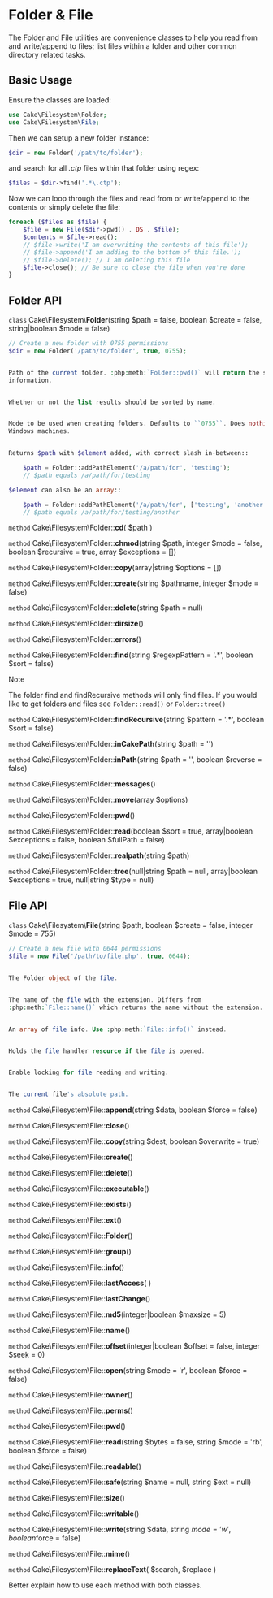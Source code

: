 # Folder & File

The Folder and File utilities are convenience classes to help you read from and
write/append to files; list files within a folder and other common directory
related tasks.

## Basic Usage

Ensure the classes are loaded:

``` php
use Cake\Filesystem\Folder;
use Cake\Filesystem\File;
```

Then we can setup a new folder instance:

``` php
$dir = new Folder('/path/to/folder');
```

and search for all *.ctp* files within that folder using regex:

``` php
$files = $dir->find('.*\.ctp');
```

Now we can loop through the files and read from or write/append to the contents or
simply delete the file:

``` php
foreach ($files as $file) {
    $file = new File($dir->pwd() . DS . $file);
    $contents = $file->read();
    // $file->write('I am overwriting the contents of this file');
    // $file->append('I am adding to the bottom of this file.');
    // $file->delete(); // I am deleting this file
    $file->close(); // Be sure to close the file when you're done
}
```

## Folder API

`class` Cake\\Filesystem\\**Folder**(string $path = false, boolean $create = false, string|boolean $mode = false)

``` php
// Create a new folder with 0755 permissions
$dir = new Folder('/path/to/folder', true, 0755);


Path of the current folder. :php:meth:`Folder::pwd()` will return the same
information.


Whether or not the list results should be sorted by name.


Mode to be used when creating folders. Defaults to ``0755``. Does nothing on
Windows machines.


Returns $path with $element added, with correct slash in-between::

    $path = Folder::addPathElement('/a/path/for', 'testing');
    // $path equals /a/path/for/testing

$element can also be an array::

    $path = Folder::addPathElement('/a/path/for', ['testing', 'another']);
    // $path equals /a/path/for/testing/another
```

`method` Cake\\Filesystem\\Folder::**cd**( $path )

`method` Cake\\Filesystem\\Folder::**chmod**(string $path, integer $mode = false, boolean $recursive = true, array $exceptions = [])

`method` Cake\\Filesystem\\Folder::**copy**(array|string $options = [])

`method` Cake\\Filesystem\\Folder::**create**(string $pathname, integer $mode = false)

`method` Cake\\Filesystem\\Folder::**delete**(string $path = null)

`method` Cake\\Filesystem\\Folder::**dirsize**()

`method` Cake\\Filesystem\\Folder::**errors**()

`method` Cake\\Filesystem\\Folder::**find**(string $regexpPattern = '.*', boolean $sort = false)

> [!NOTE]
> The folder find and findRecursive methods will only find files. If you
> would like to get folders and files see `Folder::read()` or
> `Folder::tree()`

`method` Cake\\Filesystem\\Folder::**findRecursive**(string $pattern = '.*', boolean $sort = false)

`method` Cake\\Filesystem\\Folder::**inCakePath**(string $path = '')

`method` Cake\\Filesystem\\Folder::**inPath**(string $path = '', boolean $reverse = false)

`method` Cake\\Filesystem\\Folder::**messages**()

`method` Cake\\Filesystem\\Folder::**move**(array $options)

`method` Cake\\Filesystem\\Folder::**pwd**()

`method` Cake\\Filesystem\\Folder::**read**(boolean $sort = true, array|boolean $exceptions = false, boolean $fullPath = false)

`method` Cake\\Filesystem\\Folder::**realpath**(string $path)

`method` Cake\\Filesystem\\Folder::**tree**(null|string $path = null, array|boolean $exceptions = true, null|string $type = null)

## File API

`class` Cake\\Filesystem\\**File**(string $path, boolean $create = false, integer $mode = 755)

``` php
// Create a new file with 0644 permissions
$file = new File('/path/to/file.php', true, 0644);


The Folder object of the file.


The name of the file with the extension. Differs from
:php:meth:`File::name()` which returns the name without the extension.


An array of file info. Use :php:meth:`File::info()` instead.


Holds the file handler resource if the file is opened.


Enable locking for file reading and writing.


The current file's absolute path.
```

`method` Cake\\Filesystem\\File::**append**(string $data, boolean $force = false)

`method` Cake\\Filesystem\\File::**close**()

`method` Cake\\Filesystem\\File::**copy**(string $dest, boolean $overwrite = true)

`method` Cake\\Filesystem\\File::**create**()

`method` Cake\\Filesystem\\File::**delete**()

`method` Cake\\Filesystem\\File::**executable**()

`method` Cake\\Filesystem\\File::**exists**()

`method` Cake\\Filesystem\\File::**ext**()

`method` Cake\\Filesystem\\File::**Folder**()

`method` Cake\\Filesystem\\File::**group**()

`method` Cake\\Filesystem\\File::**info**()

`method` Cake\\Filesystem\\File::**lastAccess**( )

`method` Cake\\Filesystem\\File::**lastChange**()

`method` Cake\\Filesystem\\File::**md5**(integer|boolean $maxsize = 5)

`method` Cake\\Filesystem\\File::**name**()

`method` Cake\\Filesystem\\File::**offset**(integer|boolean $offset = false, integer $seek = 0)

`method` Cake\\Filesystem\\File::**open**(string $mode = 'r', boolean $force = false)

`method` Cake\\Filesystem\\File::**owner**()

`method` Cake\\Filesystem\\File::**perms**()

`method` Cake\\Filesystem\\File::**pwd**()

`method` Cake\\Filesystem\\File::**read**(string $bytes = false, string $mode = 'rb', boolean $force = false)

`method` Cake\\Filesystem\\File::**readable**()

`method` Cake\\Filesystem\\File::**safe**(string $name = null, string $ext = null)

`method` Cake\\Filesystem\\File::**size**()

`method` Cake\\Filesystem\\File::**writable**()

`method` Cake\\Filesystem\\File::**write**(string $data, string $mode = 'w', boolean$force = false)

`method` Cake\\Filesystem\\File::**mime**()

`method` Cake\\Filesystem\\File::**replaceText**( $search, $replace )

<div class="todo">

Better explain how to use each method with both classes.

</div>
